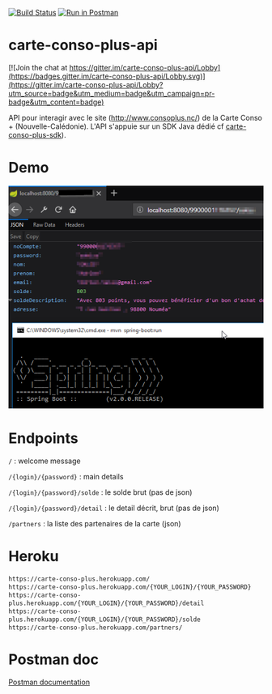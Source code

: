 [![Build Status](https://travis-ci.org/adriens/carte-conso-plus-api.svg?branch=master)](https://travis-ci.org/adriens/carte-conso-plus-api)
[![Run in Postman](https://run.pstmn.io/button.svg)](https://app.getpostman.com/run-collection/deffc8e0359909a35d44)

# carte-conso-plus-api

[![Join the chat at https://gitter.im/carte-conso-plus-api/Lobby](https://badges.gitter.im/carte-conso-plus-api/Lobby.svg)](https://gitter.im/carte-conso-plus-api/Lobby?utm_source=badge&utm_medium=badge&utm_campaign=pr-badge&utm_content=badge)

API pour interagir avec le site (http://www.consoplus.nc/) de la Carte Conso + (Nouvelle-Calédonie). L'API s'appuie sur un SDK Java dédié cf [carte-conso-plus-sdk](https://github.com/adriens/carte-conso-plus-sdk)).

# Demo

![Dummy demo screenshot](DEMO.png "Dummy demo screenshot")

# Endpoints

`/` : welcome message

`/{login}/{password}` : main details

`/{login}/{password}/solde` : le solde brut (pas de json)

`/{login}/{password}/detail` : le detail décrit, brut (pas de json)

`/partners` : la liste des partenaires de la carte (json)


# Heroku

```
https://carte-conso-plus.herokuapp.com/
https://carte-conso-plus.herokuapp.com/{YOUR_LOGIN}/{YOUR_PASSWORD}
https://carte-conso-plus.herokuapp.com/{YOUR_LOGIN}/{YOUR_PASSWORD}/detail
https://carte-conso-plus.herokuapp.com/{YOUR_LOGIN}/{YOUR_PASSWORD}/solde
https://carte-conso-plus.herokuapp.com/partners/
```

# Postman doc

[Postman documentation](https://documenter.getpostman.com/view/3489712/carte-conso-plus/RVnZgHts)
